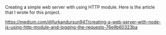 Creating a simple web server with using HTTP module. Here is the article that I wrote for this project.

https://medium.com/@furkandursun947/creating-a-web-server-with-node-js-using-http-module-and-logging-the-requests-76e9b60323ba


